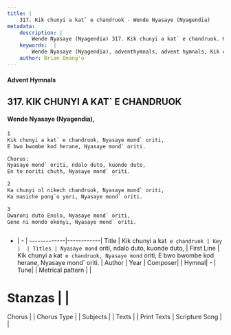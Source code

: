 ```yaml
---
title: |
    317. Kik chunyi a kat` e chandruok - Wende Nyasaye (Nyagendia)
metadata:
    description: |
        Wende Nyasaye (Nyagendia) 317. Kik chunyi a kat` e chandruok. Kik chunyi a kat` e chandruok, Nyasaye mond` oriti, E bwo bwombe kod herane, Nyasaye mond` oriti.  Chorus: Nyasaye mond` oriti, ndalo duto, kuonde duto, En to noriti chuth, Nyasaye mond` oriti.  
    keywords:  |
        Wende Nyasaye (Nyagendia), adventhymnals, advent hymnals, Kik chunyi a kat` e chandruok, Kik chunyi a kat` e chandruok, Nyasaye mond` oriti, E bwo bwombe kod herane, Nyasaye mond` oriti.. Nyasaye mond` oriti, ndalo duto, kuonde duto,
    author: Brian Onang'o
---
```


#### Advent Hymnals
## 317. KIK CHUNYI A KAT` E CHANDRUOK
####  Wende Nyasaye (Nyagendia),

```txt
1
Kik chunyi a kat` e chandruok, Nyasaye mond` oriti,
E bwo bwombe kod herane, Nyasaye mond` oriti.

Chorus:
Nyasaye mond` oriti, ndalo duto, kuonde duto,
En to noriti chuth, Nyasaye mond` oriti.

2
Ka chunyi ol nikech chandruok, Nyasaye mond` oriti,
Ka masiche pong`o yori, Nyasaye mond` oriti.

3
Dwaroni duto Enolo, Nyasaye mond` oriti,
Gene ni mondo okonyi, Nyasaye mond` oriti.



```

- |   -  |
-------------|------------|
Title | Kik chunyi a kat` e chandruok |
Key |  |
Titles | Nyasaye mond` oriti, ndalo duto, kuonde duto, |
First Line | Kik chunyi a kat` e chandruok, Nyasaye mond` oriti, E bwo bwombe kod herane, Nyasaye mond` oriti. |
Author | 
Year | 
Composer| |
Hymnal|  - |
Tune|  |
Metrical pattern | |
# Stanzas |  |
Chorus |  |
Chorus Type |  |
Subjects | |
Texts |  |
Print Texts | 
Scripture Song |  |
    
